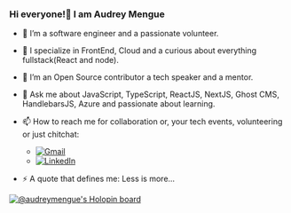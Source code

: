 ### Hi everyone!👋 I am Audrey Mengue


- 🔭 I’m a software engineer and a passionate volunteer.

- 🌱 I specialize in FrontEnd, Cloud and a curious about everything fullstack(React and node).

- 👯 I’m an Open Source contributor a tech speaker and a mentor.

- 💬 Ask me about JavaScript, TypeScript, ReactJS, NextJS, Ghost CMS, HandlebarsJS, Azure and passionate about learning.

- 📫 How to reach me for collaboration or, your tech events, volunteering or just chitchat:
  - [![Gmail](https://img.shields.io/badge/-GMAIL-D14836?style=for-the-badge&logo=gmail&logoColor=white)](mailto:massoumeharmonie@gmail.com)
  - [![LinkedIn](https://img.shields.io/badge/-LINKEDIN-0077B5?style=for-the-badge&logo=linkedin&logoColor=white)](https://www.linkedin.com/in/audreyhmmengue/)
  
- ⚡ A quote that defines me: Less is more...

[![@audreymengue's Holopin board](https://holopin.me/audreymengue)](https://holopin.io/@audreymengue)
